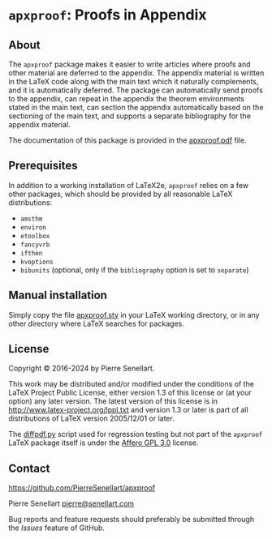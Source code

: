 # `apxproof`: Proofs in Appendix

## About

The `apxproof` package makes it easier to write articles where proofs and
other material are deferred to the appendix. The appendix material is
written in the LaTeX code along with the main text which it naturally
complements, and it is automatically deferred. The package can
automatically send proofs to the appendix, can repeat in the appendix the
theorem environments stated in the main text, can section the appendix
automatically based on the sectioning of the main text, and supports a
separate bibliography for the appendix material.

The documentation of this package is provided in the
[apxproof.pdf](apxproof.pdf) file.

## Prerequisites

In addition to a working installation of LaTeX2e, `apxproof` relies on a
few other packages, which should be provided by all reasonable LaTeX
distributions:

- `amsthm`
- `environ`
- `etoolbox`
- `fancyvrb`
- `ifthen`
- `kvoptions`
- `bibunits` (optional, only if the `bibliography` option is set to `separate`)

## Manual installation

Simply copy the file [apxproof.sty](apxproof.sty) in your LaTeX working
directory, or in any other directory where LaTeX searches for packages.

## License

Copyright © 2016-2024 by Pierre Senellart.

This work may be distributed and/or modified under the conditions of the
LaTeX Project Public License, either version 1.3 of this license or (at
your option) any later version. The latest version of this license is in
<http://www.latex-project.org/lppl.txt> and version 1.3 or later is part of
all distributions of LaTeX version 2005/12/01 or later.

The [diffpdf.py](examples/diffpdf.py) script used for regression testing
but not part of the `apxproof` LaTeX package itself is under the
[Affero GPL 3.0](https://www.gnu.org/licenses/agpl-3.0.html) license.

## Contact

<https://github.com/PierreSenellart/apxproof>

Pierre Senellart <pierre@senellart.com>

Bug reports and feature requests should
preferably be submitted through the *Issues* feature of GitHub.
